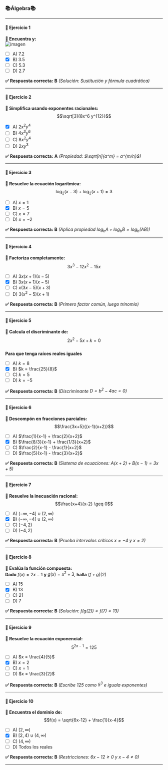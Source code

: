 ### 📚Álgebra📚

---

#### **🔢 Ejercicio 1**  
**📝 Encuentra y:**  
![imagen](https://github.com/user-attachments/assets/b92754a4-857c-442f-abf7-ebe347bc863e)


- [ ] A) 7.2  
- [x] B) 3.5  
- [ ] C) 5.3  
- [ ] D) 2.7  

**✅ Respuesta correcta:** **B** *(Solución: Sustitución y fórmula cuadrática)*  

---

#### **🔢 Ejercicio 2**  
**📝 Simplifica usando exponentes racionales:**  
$$\sqrt[3]{8x^6 y^{12}}$$  

- [x] A) $2x^2 y^4$  
- [ ] B) $4x^3 y^6$  
- [ ] C) $8x^2 y^4$  
- [ ] D) $2xy^3$  

**✅ Respuesta correcta:** **A** *(Propiedad: $\sqrt[n]{a^m} = a^{m/n}$)*  

---

#### **🔢 Ejercicio 3**  
**📝 Resuelve la ecuación logarítmica:**  
$$\log_2(x-3) + \log_2(x+1) = 3$$  

- [ ] A) $x = 1$  
- [x] B) $x = 5$  
- [ ] C) $x = 7$  
- [ ] D) $x = -2$  

**✅ Respuesta correcta:** **B** *(Aplica propiedad $\log_b A + \log_b B = \log_b(AB)$)*  

---

#### **🔢 Ejercicio 4**  
**📝 Factoriza completamente:**  
$$3x^3 - 12x^2 - 15x$$  

- [ ] A) $3x(x+1)(x-5)$  
- [x] B) $3x(x+1)(x-5)$  
- [ ] C) $x(3x-5)(x+3)$  
- [ ] D) $3(x^2-5)(x+1)$  

**✅ Respuesta correcta:** **B** *(Primero factor común, luego trinomio)*  

---

#### **🔢 Ejercicio 5**  
**📝 Calcula el discriminante de:**  
$$2x^2 - 5x + k = 0$$  
**Para que tenga raíces reales iguales**  

- [ ] A) $k = 8$  
- [x] B) $k = \frac{25}{8}$  
- [ ] C) $k = 5$  
- [ ] D) $k = -5$  

**✅ Respuesta correcta:** **B** *(Discriminante $D = b^2 - 4ac = 0$)*  

---

#### **🔢 Ejercicio 6**  
**📝 Descompón en fracciones parciales:**  
$$\frac{3x+5}{(x-1)(x+2)}$$  

- [ ] A) $\frac{1}{x-1} + \frac{2}{x+2}$  
- [x] B) $\frac{8/3}{x-1} + \frac{1/3}{x+2}$  
- [ ] C) $\frac{2}{x-1} - \frac{1}{x+2}$  
- [ ] D) $\frac{5}{x-1} - \frac{3}{x+2}$  

**✅ Respuesta correcta:** **B** *(Sistema de ecuaciones: $A(x+2) + B(x-1) = 3x+5$)*  

---

#### **🔢 Ejercicio 7**  
**📝 Resuelve la inecuación racional:**  
$$\frac{x+4}{x-2} \geq 0$$  

- [ ] A) $(-\infty, -4] \cup (2, \infty)$  
- [x] B) $(-\infty, -4] \cup (2, \infty)$  
- [ ] C) $[-4, 2)$  
- [ ] D) $(-4, 2]$  

**✅ Respuesta correcta:** **B** *(Prueba intervalos críticos $x=-4$ y $x=2$)*  

---

#### **🔢 Ejercicio 8**  
**📝 Evalúa la función compuesta:**  
**Dado** $f(x) = 2x-1$ **y** $g(x) = x^2+3$, **halla** $(f \circ g)(2)$  

- [ ] A) 15  
- [x] B) 13  
- [ ] C) 21  
- [ ] D) 7  

**✅ Respuesta correcta:** **B** *(Solución: $f(g(2)) = f(7) = 13$)*  

---

#### **🔢 Ejercicio 9**  
**📝 Resuelve la ecuación exponencial:**  
$$5^{2x-1} = 125$$  

- [ ] A) $x = \frac{4}{5}$  
- [x] B) $x = 2$  
- [ ] C) $x = 1$  
- [ ] D) $x = \frac{3}{2}$  

**✅ Respuesta correcta:** **B** *(Escribe 125 como $5^3$ e iguala exponentes)*  

---

#### **🔢 Ejercicio 10**  
**📝 Encuentra el dominio de:**  
$$f(x) = \sqrt{6x-12} + \frac{1}{x-4}$$  

- [ ] A) $[2, \infty)$  
- [x] B) $[2, 4) \cup (4, \infty)$  
- [ ] C) $(4, \infty)$  
- [ ] D) Todos los reales  

**✅ Respuesta correcta:** **B** *(Restricciones: $6x-12 \geq 0$ y $x-4 \neq 0$)*  

---
